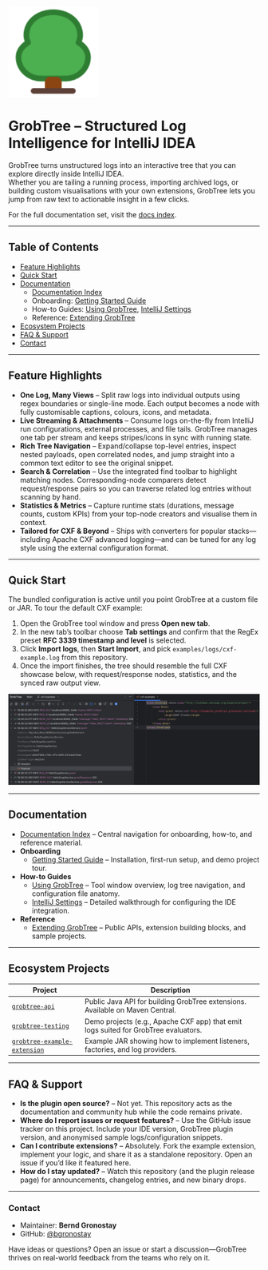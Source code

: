 <img src="docs/images/tree64.svg" alt="GrobTree Icon" width="180" />

# GrobTree – Structured Log Intelligence for IntelliJ IDEA

GrobTree turns unstructured logs into an interactive tree that you can explore directly inside IntelliJ IDEA.  
Whether you are tailing a running process, importing archived logs, or building custom visualisations with your own extensions, GrobTree lets you jump from raw text to actionable insight in a few clicks.

For the full documentation set, visit the [docs index](./docs/README.md).

---

## Table of Contents
- [Feature Highlights](#feature-highlights)
- [Quick Start](#quick-start)
- [Documentation](#documentation)
  - [Documentation Index](./docs/README.md)
  - Onboarding: [Getting Started Guide](./docs/getting-started.md)
  - How-to Guides: [Using GrobTree](./docs/using-grobtree.md), [IntelliJ Settings](./docs/intellij-settings.md)
  - Reference: [Extending GrobTree](./docs/extending-grobtree.md)
- [Ecosystem Projects](#ecosystem-projects)
- [FAQ & Support](#faq--support)
- [Contact](#contact)

---

## Feature Highlights
- **One Log, Many Views** – Split raw logs into individual outputs using regex boundaries or single-line mode. Each output becomes a node with fully customisable captions, colours, icons, and metadata.
- **Live Streaming & Attachments** – Consume logs on-the-fly from IntelliJ run configurations, external processes, and file tails. GrobTree manages one tab per stream and keeps stripes/icons in sync with running state.
- **Rich Tree Navigation** – Expand/collapse top-level entries, inspect nested payloads, open correlated nodes, and jump straight into a common text editor to see the original snippet.
- **Search & Correlation** – Use the integrated find toolbar to highlight matching nodes. Corresponding-node comparers detect request/response pairs so you can traverse related log entries without scanning by hand.
- **Statistics & Metrics** – Capture runtime stats (durations, message counts, custom KPIs) from your top-node creators and visualise them in context.
- **Tailored for CXF & Beyond** – Ships with converters for popular stacks—including Apache CXF advanced logging—and can be tuned for any log style using the external configuration format.

---

## Quick Start
The bundled configuration is active until you point GrobTree at a custom file or JAR. To tour the default CXF example:

1. Open the GrobTree tool window and press **Open new tab**.  
2. In the new tab’s toolbar choose **Tab settings** and confirm that the RegEx preset **RFC 3339 timestamp and level** is selected.  
3. Click **Import logs**, then **Start Import**, and pick `examples/logs/cxf-example.log` from this repository.  
4. Once the import finishes, the tree should resemble the full CXF showcase below, with request/response nodes, statistics, and the synced raw output view.  

![Full GrobTree View with CXF Demo Output](docs/images/FullScreenCxfExample.png)

---

## Documentation
- [Documentation Index](./docs/README.md) – Central navigation for onboarding, how-to, and reference material.
- **Onboarding**
  - [Getting Started Guide](./docs/getting-started.md) – Installation, first-run setup, and demo project tour.
- **How-to Guides**
  - [Using GrobTree](./docs/using-grobtree.md) – Tool window overview, log tree navigation, and configuration file anatomy.
  - [IntelliJ Settings](./docs/intellij-settings.md) – Detailed walkthrough for configuring the IDE integration.
- **Reference**
  - [Extending GrobTree](./docs/extending-grobtree.md) – Public APIs, extension building blocks, and sample projects.

---

## Ecosystem Projects
| Project | Description |
| ------- | ----------- |
| [`grobtree-api`](https://central.sonatype.com/artifact/net.gronostay.grobtree/grobtree-api) | Public Java API for building GrobTree extensions. Available on Maven Central. |
| [`grobtree-testing`](https://github.com/bgronostay/grobtree-testing) | Demo projects (e.g., Apache CXF app) that emit logs suited for GrobTree evaluators. |
| [`grobtree-example-extension`](https://github.com/bgronostay/grobtree-example-extension) | Example JAR showing how to implement listeners, factories, and log providers. |

---

## FAQ & Support
- **Is the plugin open source?** – Not yet. This repository acts as the documentation and community hub while the code remains private.
- **Where do I report issues or request features?** – Use the GitHub issue tracker on this project. Include your IDE version, GrobTree plugin version, and anonymised sample logs/configuration snippets.
- **Can I contribute extensions?** – Absolutely. Fork the example extension, implement your logic, and share it as a standalone repository. Open an issue if you’d like it featured here.
- **How do I stay updated?** – Watch this repository (and the plugin release page) for announcements, changelog entries, and new binary drops.

---

### Contact
- Maintainer: **Bernd Gronostay**
- GitHub: [@bgronostay](https://github.com/bgronostay)

Have ideas or questions? Open an issue or start a discussion—GrobTree thrives on real-world feedback from the teams who rely on it.
